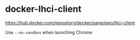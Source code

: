 # docker-lhci-client

https://hub.docker.com/repository/docker/sangotaro/lhci-client

Use `--no-sandbox` when launching Chrome
